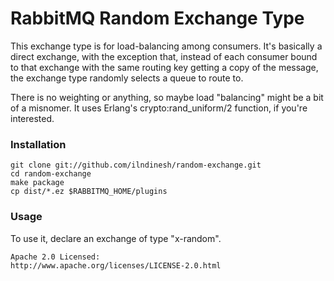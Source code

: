 # RabbitMQ Random Exchange Type

This exchange type is for load-balancing among consumers. It's basically 
a direct exchange, with the exception that, instead of each consumer bound 
to that exchange with the same routing key getting a copy of the message, 
the exchange type randomly selects a queue to route to.

There is no weighting or anything, so maybe load "balancing" might be a bit 
of a misnomer. It uses Erlang's crypto:rand_uniform/2 function, if you're 
interested.

### Installation

    git clone git://github.com/ilndinesh/random-exchange.git
    cd random-exchange
    make package
    cp dist/*.ez $RABBITMQ_HOME/plugins

### Usage

To use it, declare an exchange of type "x-random".

    Apache 2.0 Licensed:
    http://www.apache.org/licenses/LICENSE-2.0.html
